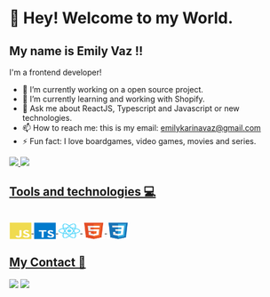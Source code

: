 # 👋 Hey! Welcome to my World.
## My name is Emily Vaz !!

I'm a frontend developer! 

- 🔭 I’m currently working on a open source project.
- 🌱 I’m currently learning and working with Shopify.
- 💬 Ask me about ReactJS, Typescript and Javascript or new technologies.
- 📫 How to reach me: this is my email: emilykarinavaz@gmail.com
- ⚡ Fun fact: I love boardgames, video games, movies and series.

<div>
  <a href="https://github.com/sunpills">
  <img height="180em" src="https://github-readme-stats.vercel.app/api/top-langs/?username=sunpills&layout=compact&langs_count=7&theme=dark"/>
  <img height="180em" src="https://github-readme-stats.vercel.app/api?username=sunpills&show_icons=true&theme=dark&include_all_commits=true&count_private=true"/>
  </div>

## Tools and technologies 💻

<div style="display: inline_block"><br>
  <img align="center" alt="Ed-Js" height="30" width="40" src="https://raw.githubusercontent.com/devicons/devicon/master/icons/javascript/javascript-plain.svg">
  <img align="center" alt="Ed-Ts" height="30" width="40" src="https://raw.githubusercontent.com/devicons/devicon/master/icons/typescript/typescript-plain.svg">
  <img align="center" alt="Ed-React" height="30" width="40" src="https://raw.githubusercontent.com/devicons/devicon/master/icons/react/react-original.svg">
  <img align="center" alt="Ed-HTML" height="30" width="40" src="https://raw.githubusercontent.com/devicons/devicon/master/icons/html5/html5-original.svg">
  <img align="center" alt="Ed-CSS" height="30" width="40" src="https://raw.githubusercontent.com/devicons/devicon/master/icons/css3/css3-original.svg">
</div>
  
  ## My Contact 📱
 
<div> 
    <a href = "mailto:emilykarinavaz@gmail.com"><img src="https://img.shields.io/badge/-Gmail-%23333?style=for-the-badge&logo=gmail&logoColor=white" target="_blank"></a>
    <a href="https://www.linkedin.com/in/https://www.linkedin.com/in/emily-vaz/" target="_blank"><img src="https://img.shields.io/badge/-LinkedIn-%230077B5?style=for-the-badge&logo=linkedin&logoColor=white" target="_blank"></a> 
 </div>
